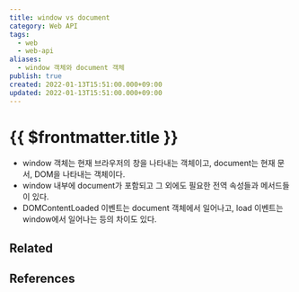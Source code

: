 ```yaml
---
title: window vs document
category: Web API
tags:
  - web
  - web-api
aliases:
  - window 객체와 document 객체
publish: true
created: 2022-01-13T15:51:00.000+09:00
updated: 2022-01-13T15:51:00.000+09:00
---
```


# {{ $frontmatter.title }}

- window 객체는 현재 브라우저의 창을 나타내는 객체이고, document는 현재 문서, DOM을 나타내는 객체이다.
- window 내부에 document가 포함되고 그 외에도 필요한 전역 속성들과 메서드들이 있다.
- DOMContentLoaded 이벤트는 document 객체에서 일어나고, load 이벤트는 window에서 일어나는 등의 차이도 있다.

## Related

## References
